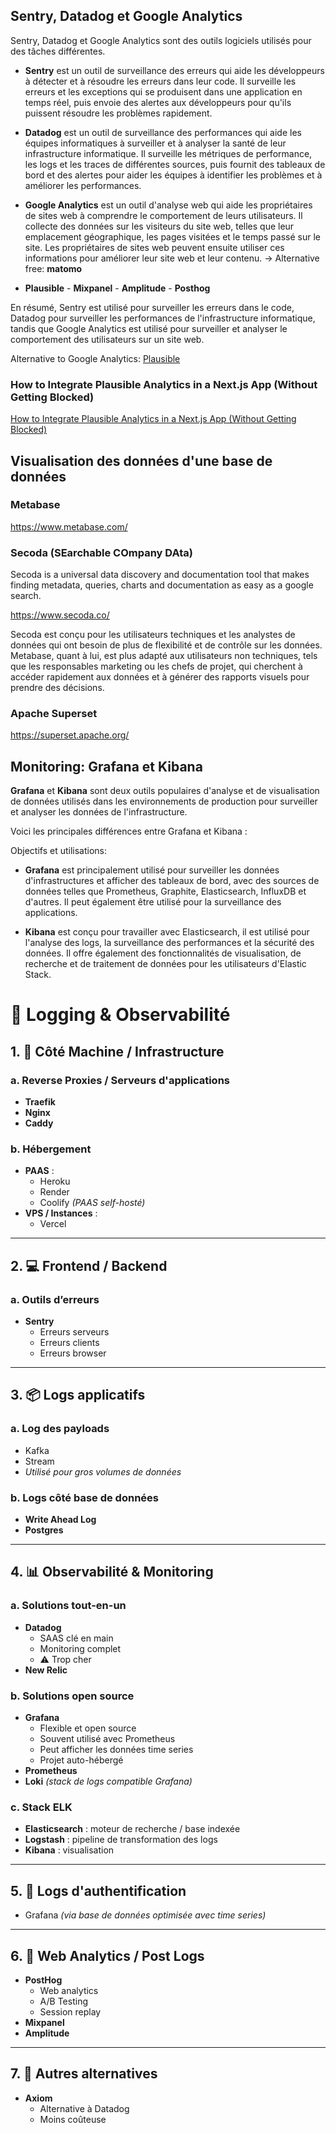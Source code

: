 ## Sentry, Datadog et Google Analytics

Sentry, Datadog et Google Analytics sont des outils logiciels utilisés pour des tâches différentes.

- **Sentry** est un outil de surveillance des erreurs qui aide les développeurs à détecter et à résoudre les erreurs dans leur code. Il surveille les erreurs et
  les exceptions qui se produisent dans une application en temps réel, puis envoie des alertes aux développeurs pour qu'ils puissent résoudre les problèmes rapidement.

- **Datadog** est un outil de surveillance des performances qui aide les équipes informatiques à surveiller et à analyser la santé de leur infrastructure informatique.
  Il surveille les métriques de performance, les logs et les traces de différentes sources, puis fournit des tableaux de bord et des alertes pour aider les équipes
  à identifier les problèmes et à améliorer les performances.

- **Google Analytics** est un outil d'analyse web qui aide les propriétaires de sites web à comprendre le comportement de leurs utilisateurs. Il collecte des données
  sur les visiteurs du site web, telles que leur emplacement géographique, les pages visitées et le temps passé sur le site. Les propriétaires de sites web peuvent
  ensuite utiliser ces informations pour améliorer leur site web et leur contenu.
  -> Alternative free: **matomo**

 - **Plausible** - **Mixpanel** - **Amplitude** - **Posthog**

En résumé, Sentry est utilisé pour surveiller les erreurs dans le code, Datadog pour surveiller les performances de l'infrastructure informatique,
tandis que Google Analytics est utilisé pour surveiller et analyser le comportement des utilisateurs sur un site web.

Alternative to Google Analytics: [Plausible](https://plausible.io/)

### How to Integrate Plausible Analytics in a Next.js App (Without Getting Blocked)

[How to Integrate Plausible Analytics in a Next.js App (Without Getting Blocked)](https://mxd.codes/articles/how-to-integrate-plausible-analytics-in-a-next-js-app-without-getting-blocked?ck_subscriber_id=2397963523&utm_source=convertkit&utm_medium=email&utm_campaign=%E2%9A%9B%EF%B8%8F%20This%20Week%20In%20React%20#proxy-the-plausible-script-and-api)

## Visualisation des données d'une base de données

### Metabase

https://www.metabase.com/

### Secoda (SEarchable COmpany DAta)

Secoda is a universal data discovery and documentation tool that makes finding metadata, queries, charts and documentation as easy as a google search.

https://www.secoda.co/

Secoda est conçu pour les utilisateurs techniques et les analystes de données qui ont besoin de plus de flexibilité et de contrôle sur les données. Metabase, quant à lui, est plus adapté aux utilisateurs non techniques, tels que les responsables marketing ou les chefs de projet, qui cherchent à accéder rapidement aux données et à générer des rapports visuels pour prendre des décisions.

### Apache Superset

https://superset.apache.org/

## Monitoring: Grafana et Kibana

**Grafana** et **Kibana** sont deux outils populaires d'analyse et de visualisation de données utilisés dans les environnements de production pour surveiller et analyser les données de l'infrastructure.

Voici les principales différences entre Grafana et Kibana :

Objectifs et utilisations:

- **Grafana** est principalement utilisé pour surveiller les données d'infrastructures et afficher des tableaux de bord, avec des sources de données telles que Prometheus, Graphite, Elasticsearch, InfluxDB et d'autres. Il peut également être utilisé pour la surveillance des applications.

- **Kibana** est conçu pour travailler avec Elasticsearch, il est utilisé pour l'analyse des logs, la surveillance des performances et la sécurité des données. Il offre également des fonctionnalités de visualisation, de recherche et de traitement de données pour les utilisateurs d'Elastic Stack.


# 📝 Logging & Observabilité

## 1. 🔧 Côté Machine / Infrastructure

### a. Reverse Proxies / Serveurs d'applications
- **Traefik**
- **Nginx**
- **Caddy**

### b. Hébergement
- **PAAS** :  
  - Heroku  
  - Render  
  - Coolify *(PAAS self-hosté)*
- **VPS / Instances** :  
  - Vercel

---

## 2. 💻 Frontend / Backend

### a. Outils d’erreurs
- **Sentry**  
  - Erreurs serveurs  
  - Erreurs clients  
  - Erreurs browser

---

## 3. 📦 Logs applicatifs

### a. Log des payloads
- Kafka  
- Stream  
- *Utilisé pour gros volumes de données*

### b. Logs côté base de données
- **Write Ahead Log**
- **Postgres**

---

## 4. 📊 Observabilité & Monitoring

### a. Solutions tout-en-un
- **Datadog**  
  - SAAS clé en main  
  - Monitoring complet  
  - ⚠️ Trop cher
- **New Relic**

### b. Solutions open source
- **Grafana**  
  - Flexible et open source  
  - Souvent utilisé avec Prometheus  
  - Peut afficher les données time series  
  - Projet auto-hébergé
- **Prometheus**  
- **Loki** *(stack de logs compatible Grafana)*

### c. Stack ELK
- **Elasticsearch** : moteur de recherche / base indexée
- **Logstash** : pipeline de transformation des logs
- **Kibana** : visualisation

---

## 5. 🔐 Logs d'authentification
- Grafana *(via base de données optimisée avec time series)*

---

## 6. 🧪 Web Analytics / Post Logs

- **PostHog**  
  - Web analytics  
  - A/B Testing  
  - Session replay
- **Mixpanel**
- **Amplitude**

---

## 7. 🧩 Autres alternatives

- **Axiom**  
  - Alternative à Datadog  
  - Moins coûteuse
```
